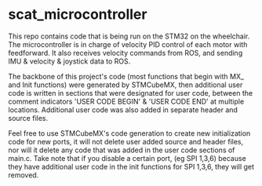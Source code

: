# scat_microcontroller

This repo contains code that is being run on the STM32 on the wheelchair. The microcontroller is in charge of velocity PID control of each motor with feedforward.
It also receives velocity commands from ROS, and sending IMU & velocity & joystick data to ROS.

The backbone of this project's code (most functions that begin with MX_ and Init functions) were generated by STMCubeMX, then additional user code is written in sections
that were designated for user code, between the comment indicators 'USER CODE BEGIN' & 'USER CODE END' at multiple locations. Additional user code was also added in 
separate header and source files.

Feel free to use STMCubeMX's code generation to create new initialization code for new ports, it will not delete user added source and header files, nor will it delete any code
that was added in the user code sections of main.c. Take note that if you disable a certain port, (eg SPI 1,3,6) because they have additional user code in the init functions for 
SPI 1,3,6, they will get removed.